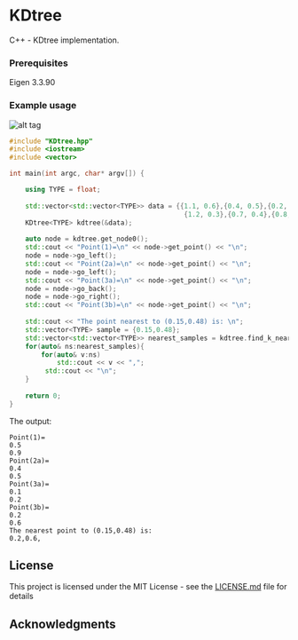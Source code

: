 # KDtree

C++ - KDtree implementation.

### Prerequisites

Eigen 3.3.90

### Example usage

![alt tag](https://raw.githubusercontent.com/lcit/KDtree/master/kdtree_example.JPG)

```C++
#include "KDtree.hpp"
#include <iostream>
#include <vector>

int main(int argc, char* argv[]) {

    using TYPE = float;
    
    std::vector<std::vector<TYPE>> data = {{1.1, 0.6},{0.4, 0.5},{0.2, 0.6},{0.5, 0.9},
                                            {1.2, 0.3},{0.7, 0.4},{0.8, 1.0},{0.1, 0.2}};
    KDtree<TYPE> kdtree(&data);
    
    auto node = kdtree.get_node0();
    std::cout << "Point(1)=\n" << node->get_point() << "\n";
    node = node->go_left();
    std::cout << "Point(2a)=\n" << node->get_point() << "\n";
    node = node->go_left();
    std::cout << "Point(3a)=\n" << node->get_point() << "\n";
    node = node->go_back();
    node = node->go_right();
    std::cout << "Point(3b)=\n" << node->get_point() << "\n";
    
    std::cout << "The point nearest to (0.15,0.48) is: \n";
    std::vector<TYPE> sample = {0.15,0.48};
    std::vector<std::vector<TYPE>> nearest_samples = kdtree.find_k_nearest<Distance::euclidean>(1, sample);
    for(auto& ns:nearest_samples){
        for(auto& v:ns)
            std::cout << v << ",";
         std::cout << "\n";
    }
    
    return 0;
}
```
The output:
```
Point(1)=
0.5
0.9
Point(2a)=
0.4
0.5
Point(3a)=
0.1
0.2
Point(3b)=
0.2
0.6
The nearest point to (0.15,0.48) is: 
0.2,0.6,
```

## License

This project is licensed under the MIT License - see the [LICENSE.md](LICENSE.md) file for details

## Acknowledgments


